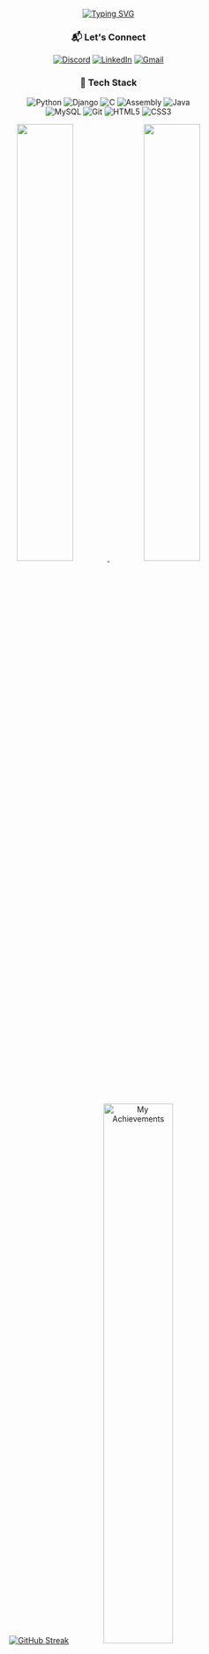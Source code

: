 <div align="center">

<!-- Typing Animation -->
[![Typing SVG](https://readme-typing-svg.herokuapp.com?font=Fira+Code&pause=1000&color=00F718&width=200&lines=Hi+There!;I'm+Malek)](https://git.io/typing-svg)

<!-- Contact Section -->
<h3>📬 Let's Connect</h3>

[![Discord](https://img.shields.io/badge/-Discord-5865F2?style=flat-square&logo=discord&logoColor=white)](https://discord.gg/mylink)
[![LinkedIn](https://img.shields.io/badge/-LinkedIn-0A66C2?style=flat-square&logo=linkedin&logoColor=white)](https://linkedin.com/in/myprofile)
[![Gmail](https://img.shields.io/badge/-Gmail-EA4335?style=flat-square&logo=gmail&logoColor=white)](mailto:your@gmail.com)

<!-- Tech Stack Section -->
<h3>🚀 Tech Stack</h3>

<div>
  <!-- Row 1 -->
  
  ![Python](https://img.shields.io/badge/-Python-3776AB?style=for-the-badge&logo=python&logoColor=white&labelColor=306998&color=FFD43B)
  ![Django](https://img.shields.io/badge/-Django-092E20?style=for-the-badge&logo=django&logoColor=white&labelColor=0C4B33&color=white)
  ![C](https://img.shields.io/badge/-C-00599C?style=for-the-badge&logo=c&logoColor=white&labelColor=A8B9CC)
  ![Assembly](https://img.shields.io/badge/-Assembly-6E4C13?style=for-the-badge&logo=asm&logoColor=white&labelColor=black)
  ![Java](https://img.shields.io/badge/-Java-007396?style=for-the-badge&logo=openjdk&logoColor=white&labelColor=5382A1)
  <br>
  ![MySQL](https://img.shields.io/badge/-MySQL-4479A1?style=for-the-badge&logo=mysql&logoColor=white&labelColor=005C84)
  ![Git](https://img.shields.io/badge/-Git-F05032?style=for-the-badge&logo=git&logoColor=white&labelColor=E44C30)
  ![HTML5](https://img.shields.io/badge/-HTML5-E34F26?style=for-the-badge&logo=html5&logoColor=white&labelColor=EB5E28)
  ![CSS3](https://img.shields.io/badge/-CSS3-1572B6?style=for-the-badge&logo=css3&logoColor=white&labelColor=2965F1)
</div>
<div align="center">

<div align="center">

<a href="https://github.com/Malekio">
  <img src="https://github-readme-stats.vercel.app/api?username=Malekio&show_icons=true&theme=radical&hide_border=true&bg_color=00000000&title_color=FF6B00&text_color=FFFFFF&icon_color=FF9E00&include_all_commits=true&count_private=true&line_height=24&custom_title=My%20Coding%20Journey" width="45%" />
  <img src="https://github-readme-stats.vercel.app/api/top-langs/?username=Malekio&layout=compact&theme=radical&hide_border=true&bg_color=00000000&title_color=FF6B00&text_color=FFFFFF&card_width=290&langs_count=6&custom_title=My%20Code%20DNA" width="45%" />
</a>

[![GitHub Streak](https://streak-stats.demolab.com/?user=Malekio&theme=radical&hide_border=true&background=00000000&stroke=FF6B00&ring=FF9E00&fire=FF6B00&currStreakNum=FFFFFF&sideNums=FFFFFF&sideLabels=FFFFFF&dates=A9A9A9&border_radius=5.5)](https://git.io/streak-stats)<img src="https://github-profile-trophy.vercel.app/?username=Malekio&theme=radical&no-bg=true&no-frame=true&column=4&margin-w=15&margin-h=15&rank=SSS,SS,S,AAA,AA,A,B" width="50%" alt="My Achievements">

</div></div>
